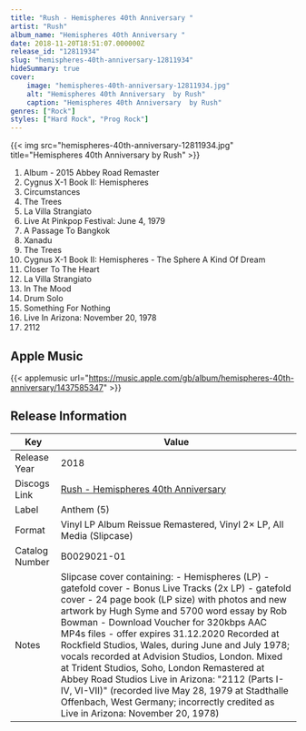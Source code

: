 ```yaml
---
title: "Rush - Hemispheres 40th Anniversary "
artist: "Rush"
album_name: "Hemispheres 40th Anniversary "
date: 2018-11-20T18:51:07.000000Z
release_id: "12811934"
slug: "hemispheres-40th-anniversary-12811934"
hideSummary: true
cover:
    image: "hemispheres-40th-anniversary-12811934.jpg"
    alt: "Hemispheres 40th Anniversary  by Rush"
    caption: "Hemispheres 40th Anniversary  by Rush"
genres: ["Rock"]
styles: ["Hard Rock", "Prog Rock"]
---
```


{{< img src="hemispheres-40th-anniversary-12811934.jpg" title="Hemispheres 40th Anniversary  by Rush" >}}

<!-- section break -->

1. Album - 2015 Abbey Road Remaster
2. Cygnus X-1 Book II: Hemispheres 
3. Circumstances
4. The Trees
5. La Villa Strangiato
6. Live At Pinkpop Festival: June 4, 1979
7. A Passage To Bangkok
8. Xanadu
9. The Trees
10. Cygnus X-1 Book II: Hemispheres - The Sphere A Kind Of Dream
11. Closer To The Heart
12. La Villa Strangiato
13. In The Mood
14. Drum Solo
15. Something For Nothing
16. Live In Arizona: November 20, 1978
17. 2112

<!-- section break -->




## Apple Music
{{< applemusic url="https://music.apple.com/gb/album/hemispheres-40th-anniversary/1437585347" >}}






## Release Information
|  Key           | Value                                                |
| ---------------| ---------------------------------------------------- |
| Release Year   | 2018                                   |
| Discogs Link   | [Rush - Hemispheres 40th Anniversary ](https://www.discogs.com/release/12811934-Rush-Hemispheres-40th-Anniversary-) |
| Label          | Anthem (5) |
| Format         | Vinyl LP Album Reissue Remastered, Vinyl 2× LP, All Media (Slipcase) |
| Catalog Number | B0029021-01 |
| Notes | Slipcase cover containing: - Hemispheres (LP) - gatefold cover - Bonus Live Tracks (2x LP) - gatefold cover - 24 page book (LP size) with photos and new artwork by Hugh Syme and 5700 word essay by Rob Bowman - Download Voucher for 320kbps AAC MP4s files - offer expires 31.12.2020   Recorded at Rockfield Studios, Wales, during June and July 1978; vocals recorded at Advision Studios, London. Mixed at Trident Studios, Soho, London Remastered at Abbey Road Studios   Live in Arizona: "2112 (Parts I-IV, VI-VII)" (recorded live May 28, 1979 at Stadthalle Offenbach, West Germany; incorrectly credited as Live in Arizona: November 20, 1978)	 |